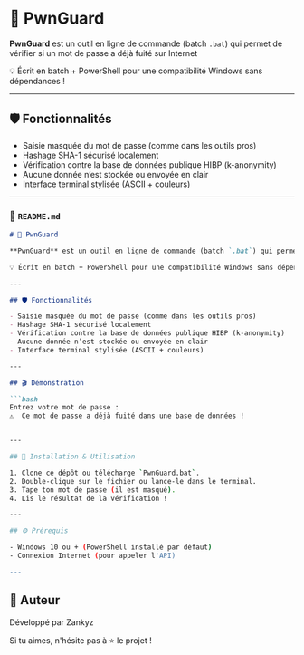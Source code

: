 # 🔐 PwnGuard

**PwnGuard** est un outil en ligne de commande (batch `.bat`) qui permet de vérifier si un mot de passe a déjà fuité sur Internet

💡 Écrit en batch + PowerShell pour une compatibilité Windows sans dépendances !

---

## 🛡️ Fonctionnalités

- Saisie masquée du mot de passe (comme dans les outils pros)
- Hashage SHA-1 sécurisé localement
- Vérification contre la base de données publique HIBP (k-anonymity)
- Aucune donnée n’est stockée ou envoyée en clair
- Interface terminal stylisée (ASCII + couleurs)

---

### 📄 `README.md`

```markdown
# 🔐 PwnGuard

**PwnGuard** est un outil en ligne de commande (batch `.bat`) qui permet de vérifier si un mot de passe a déjà fuité sur Internet via l'API [Have I Been Pwned](https://haveibeenpwned.com/API/v3#PwnedPasswords).

💡 Écrit en batch + PowerShell pour une compatibilité Windows sans dépendances !

---

## 🛡️ Fonctionnalités

- Saisie masquée du mot de passe (comme dans les outils pros)
- Hashage SHA-1 sécurisé localement
- Vérification contre la base de données publique HIBP (k-anonymity)
- Aucune donnée n’est stockée ou envoyée en clair
- Interface terminal stylisée (ASCII + couleurs)

---

## 🎬 Démonstration

```bash
Entrez votre mot de passe :
⚠️  Ce mot de passe a déjà fuité dans une base de données !


---

## 🚀 Installation & Utilisation

1. Clone ce dépôt ou télécharge `PwnGuard.bat`.
2. Double-clique sur le fichier ou lance-le dans le terminal.
3. Tape ton mot de passe (il est masqué).
4. Lis le résultat de la vérification !

---

## ⚙️ Prérequis

- Windows 10 ou + (PowerShell installé par défaut)
- Connexion Internet (pour appeler l'API)

---
```

## 👤 Auteur

Développé par Zankyz

Si tu aimes, n'hésite pas à ⭐️ le projet !
